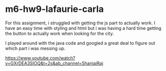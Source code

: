 # m6-hw9-lafaurie-carla

For this assignment, i struggled with getting the js part to actually work. I have an easy time with styling and html but i was having a hard time getting the button to actually work when looking for the city. 

I played around with the java code and googled a great deal to figure out which part i was messing up. 

https://www.youtube.com/watch?v=GXrDEA3SIOQ&t=2s&ab_channel=ShanjaiRaj
